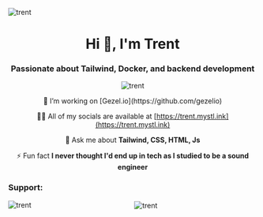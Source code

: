 <p align="left"> <img src="https://komarev.com/ghpvc/?username=trent-gezel&label=Profile%20views&color=0e75b6&style=flat" alt="trent" /> </p>
<h1 align="center">Hi 👋, I'm Trent</h1>
<h3 align="center">Passionate about Tailwind, Docker, and backend development</h3>
<p align="center"><img align="center" src="https://github-readme-streak-stats.herokuapp.com/?user=trent-gezel&" alt="trent" /></p>
<div align="center">
👯 I’m working on [Gezel.io](https://github.com/gezelio)

👨‍💻 All of my socials are available at [https://trent.mystl.ink](https://trent.mystl.ink)

💬 Ask me about **Tailwind, CSS, HTML, Js**

⚡ Fun fact **I never thought I'd end up in tech as I studied to be a sound engineer**

<h3 align="left">Support:</h3>

<p><img align="left" src="https://github-readme-stats.vercel.app/api/top-langs?username=trent-gezel&show_icons=true&locale=en&layout=compact" alt="trent" /></p>

<p>&nbsp;<img align="center" src="https://github-readme-stats.vercel.app/api?username=trent-gezel&show_icons=true&locale=en" alt="trent" /></p>
